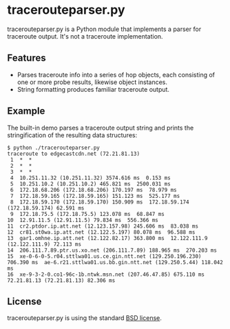 tracerouteparser.py
===================

tracerouteparser.py is a Python module that implements a parser for traceroute output. It's not a traceroute implementation.

Features
--------

* Parses traceroute info into a series of hop objects, each consisting of one or more probe results, likewise object instances.
* String formatting produces familiar traceroute output.

Example
-------

The built-in demo parses a traceroute output string and prints the
stringification of the resulting data structures:

    $ python ./tracerouteparser.py
    traceroute to edgecastcdn.net (72.21.81.13)
     1  *  *
     2  *  *
     3  *  *
     4  10.251.11.32 (10.251.11.32) 3574.616 ms  0.153 ms
     5  10.251.10.2 (10.251.10.2) 465.821 ms  2500.031 ms
     6  172.18.68.206 (172.18.68.206) 170.197 ms  78.979 ms
     7  172.18.59.165 (172.18.59.165) 151.123 ms  525.177 ms
     8  172.18.59.170 (172.18.59.170) 150.909 ms  172.18.59.174 (172.18.59.174) 62.591 ms
     9  172.18.75.5 (172.18.75.5) 123.078 ms  68.847 ms
    10  12.91.11.5 (12.91.11.5) 79.834 ms  556.366 ms
    11  cr2.ptdor.ip.att.net (12.123.157.98) 245.606 ms  83.038 ms
    12  cr81.st0wa.ip.att.net (12.122.5.197) 80.078 ms  96.588 ms
    13  gar1.omhne.ip.att.net (12.122.82.17) 363.800 ms  12.122.111.9 (12.122.111.9) 72.113 ms
    14  206.111.7.89.ptr.us.xo.net (206.111.7.89) 188.965 ms  270.203 ms
    15  xe-0-6-0-5.r04.sttlwa01.us.ce.gin.ntt.net (129.250.196.230) 706.390 ms  ae-6.r21.sttlwa01.us.bb.gin.ntt.net (129.250.5.44) 118.042 ms
    16  xe-9-3-2-0.co1-96c-1b.ntwk.msn.net (207.46.47.85) 675.110 ms  72.21.81.13 (72.21.81.13) 82.306 ms

License
-------

tracerouteparser.py is using the standard [BSD license](http://opensource.org/licenses/BSD-2-Clause).
